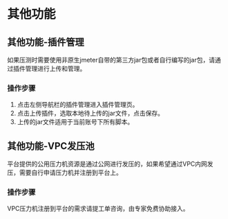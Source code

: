 # 其他功能
## 其他功能-插件管理
如果压测时需要使用非原生jmeter自带的第三方jar包或者自行编写的jar包，请通过插件管理进行上传和管理。
### 操作步骤
1. 点击左侧导航栏的插件管理进入插件管理页。
2. 点击上传插件，选取本地待上传的jar文件，点击保存。
3. 上传的jar文件适用于当前账号下所有脚本。

## 其他功能-VPC发压池
平台提供的公用压力机资源是通过公网进行发压的，如果希望通过VPC内网发压，需要自行申请压力机并注册到平台上。
### 操作步骤
VPC压力机注册到平台的需求请提工单咨询，由专家免费协助接入。
